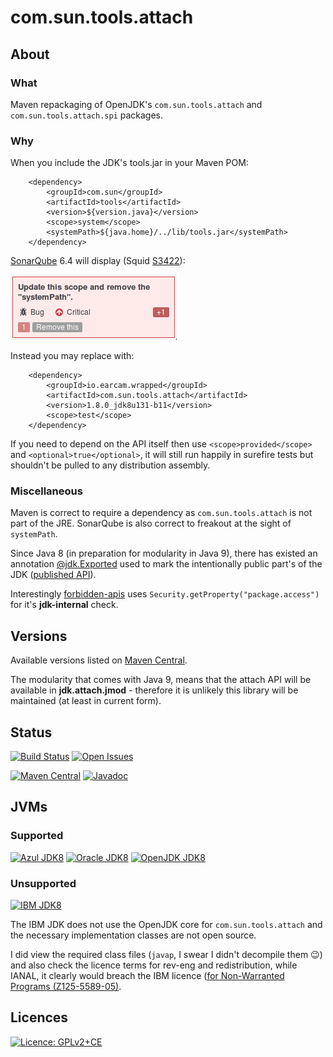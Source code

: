 # com.sun.tools.attach

## About 

### What

Maven repackaging of OpenJDK's `com.sun.tools.attach` and `com.sun.tools.attach.spi` packages.

### Why

When you include the JDK's tools.jar in your Maven POM:

		<dependency>
			<groupId>com.sun</groupId>
			<artifactId>tools</artifactId>
			<version>${version.java}</version>
			<scope>system</scope>
			<systemPath>${java.home}/../lib/tools.jar</systemPath>
		</dependency>


[SonarQube](https://www.sonarqube.org/) 6.4 will display (Squid [S3422](https://sonarcloud.io/organizations/default/rules#rule_key=squid%3AS3422)):

![Squid S3422](./src/main/site/resources/image/sonarqube-squid-S3422.png)

Instead you may replace with:

		<dependency>
			<groupId>io.earcam.wrapped</groupId>
			<artifactId>com.sun.tools.attach</artifactId>
			<version>1.8.0_jdk8u131-b11</version>
			<scope>test</scope>
		</dependency>


If you need to depend on the API itself then use `<scope>provided</scope>` and `<optional>true</optional>`, it will still run happily in surefire tests but shouldn't be pulled to any distribution assembly.



### Miscellaneous

Maven is correct to require a dependency as `com.sun.tools.attach` is not part of the JRE.  SonarQube is also correct to freakout at the sight of `systemPath`.

Since Java 8 (in preparation for modularity in Java 9), there has existed an annotation [@jdk.Exported](https://docs.oracle.com/javase/8/docs/jdk/api/javac/tree/jdk/Exported.html) used to mark the intentionally public part's of the JDK ([published API](https://martinfowler.com/bliki/PublishedInterface.html)).

Interestingly [forbidden-apis](https://github.com/policeman-tools/forbidden-apis) uses `Security.getProperty("package.access")` for it's **jdk-internal** check.


## Versions

Available versions listed on [Maven Central](http://search.maven.org/#search%7Cga%7C1%7Cg%3A%22io.earcam.wrapped%22%20AND%20a%3A%22com.sun.tools.attach%22).

The modularity that comes with Java 9, means that the attach API will be available in **jdk.attach.jmod** - therefore it is unlikely this library will be maintained (at least in current form).  

## Status

[![Build Status](https://travis-ci.org/earcam/com.sun.tools.attach.svg?branch=master)](https://travis-ci.org/earcam/com.sun.tools.attach)
[![Open Issues](https://img.shields.io/bitbucket/issues/earcam/com.sun.tools.attach.svg)](https://bitbucket.org/earcam/com.sun.tools.attach/issues)

[![Maven Central](https://maven-badges.herokuapp.com/maven-central/io.earcam/com.sun.tools.attach/badge.svg)](https://maven-badges.herokuapp.com/maven-central/io.earcam/com.sun.tools.attach)
[![Javadoc](http://www.javadoc.io/badge/io.earcam/com.sun.tools.attach.svg?color=yellowgreen)](http://www.javadoc.io/doc/io.earcam/com.sun.tools.attach)


## JVMs

### Supported 
[![Azul JDK8](https://img.shields.io/badge/JDK8-Azul-2B60DE.svg)](https://www.azul.com/downloads/zulu/)
[![Oracle JDK8](https://img.shields.io/badge/JDK8-Oracle-red.svg)](https://www.oracle.com/technetwork/java/javase)
[![OpenJDK JDK8](https://img.shields.io/badge/JDK8-OpenJDK-orange.svg)](http://openjdk.java.net/)

### Unsupported
[![IBM JDK8](https://img.shields.io/badge/JDK8-IBM-blue.svg)](./)

The IBM JDK does not use the OpenJDK core for `com.sun.tools.attach` and the necessary implementation classes are not open source.
 
I did view the required class files (`javap`, I swear I didn't decompile them 😉) and also check the licence terms for rev-eng and redistribution, while IANAL, it clearly would breach the IBM licence ([for Non-Warranted Programs (Z125-5589-05)](https://www-03.ibm.com/software/sla/sladb.nsf/pdf/ilan/$file/ilan_en.pdf).

## Licences
[![Licence: GPLv2+CE](https://img.shields.io/badge/License-GPLv2+CE-yellow.svg)](http://openjdk.java.net/legal/gplv2+ce.html)

